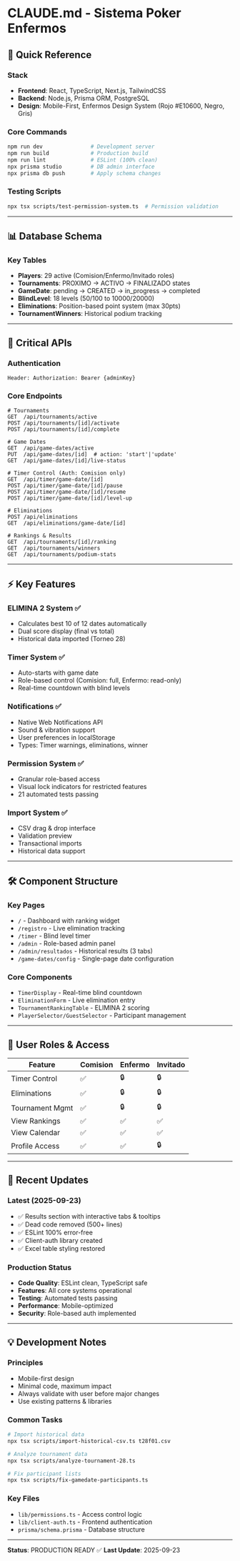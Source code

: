 # CLAUDE.md - Sistema Poker Enfermos

## 🚀 Quick Reference

### Stack
- **Frontend**: React, TypeScript, Next.js, TailwindCSS
- **Backend**: Node.js, Prisma ORM, PostgreSQL
- **Design**: Mobile-First, Enfermos Design System (Rojo #E10600, Negro, Gris)

### Core Commands
```bash
npm run dev               # Development server
npm run build             # Production build
npm run lint              # ESLint (100% clean)
npx prisma studio         # DB admin interface
npx prisma db push        # Apply schema changes
```

### Testing Scripts
```bash
npx tsx scripts/test-permission-system.ts  # Permission validation
```

---

## 📊 Database Schema

### Key Tables
- **Players**: 29 active (Comision/Enfermo/Invitado roles)
- **Tournaments**: PROXIMO → ACTIVO → FINALIZADO states
- **GameDate**: pending → CREATED → in_progress → completed
- **BlindLevel**: 18 levels (50/100 to 10000/20000)
- **Eliminations**: Position-based point system (max 30pts)
- **TournamentWinners**: Historical podium tracking

---

## 🔑 Critical APIs

### Authentication
```
Header: Authorization: Bearer {adminKey}
```

### Core Endpoints
```
# Tournaments
GET  /api/tournaments/active
POST /api/tournaments/[id]/activate
POST /api/tournaments/[id]/complete

# Game Dates  
GET  /api/game-dates/active
PUT  /api/game-dates/[id]  # action: 'start'|'update'
GET  /api/game-dates/[id]/live-status

# Timer Control (Auth: Comision only)
GET  /api/timer/game-date/[id]
POST /api/timer/game-date/[id]/pause
POST /api/timer/game-date/[id]/resume
POST /api/timer/game-date/[id]/level-up

# Eliminations
POST /api/eliminations
GET  /api/eliminations/game-date/[id]

# Rankings & Results
GET  /api/tournaments/[id]/ranking
GET  /api/tournaments/winners
GET  /api/tournaments/podium-stats
```

---

## ⚡ Key Features

### ELIMINA 2 System ✅
- Calculates best 10 of 12 dates automatically
- Dual score display (final vs total)
- Historical data imported (Torneo 28)

### Timer System ✅
- Auto-starts with game date
- Role-based control (Comision: full, Enfermo: read-only)
- Real-time countdown with blind levels

### Notifications ✅
- Native Web Notifications API
- Sound & vibration support
- User preferences in localStorage
- Types: Timer warnings, eliminations, winner

### Permission System ✅
- Granular role-based access
- Visual lock indicators for restricted features
- 21 automated tests passing

### Import System ✅
- CSV drag & drop interface
- Validation preview
- Transactional imports
- Historical data support

---

## 🛠️ Component Structure

### Key Pages
- `/` - Dashboard with ranking widget
- `/registro` - Live elimination tracking
- `/timer` - Blind level timer
- `/admin` - Role-based admin panel
- `/admin/resultados` - Historical results (3 tabs)
- `/game-dates/config` - Single-page date configuration

### Core Components
- `TimerDisplay` - Real-time blind countdown
- `EliminationForm` - Live elimination entry
- `TournamentRankingTable` - ELIMINA 2 scoring
- `PlayerSelector/GuestSelector` - Participant management

---

## 📱 User Roles & Access

| Feature | Comision | Enfermo | Invitado |
|---------|----------|---------|----------|
| Timer Control | ✅ | 🔒 | 🔒 |
| Eliminations | ✅ | 🔒 | 🔒 |
| Tournament Mgmt | ✅ | 🔒 | 🔒 |
| View Rankings | ✅ | ✅ | ✅ |
| View Calendar | ✅ | ✅ | ✅ |
| Profile Access | ✅ | ✅ | 🔒 |

---

## 🚨 Recent Updates

### Latest (2025-09-23)
- ✅ Results section with interactive tabs & tooltips
- ✅ Dead code removed (500+ lines)
- ✅ ESLint 100% error-free
- ✅ Client-auth library created
- ✅ Excel table styling restored

### Production Status
- **Code Quality**: ESLint clean, TypeScript safe
- **Features**: All core systems operational
- **Testing**: Automated tests passing
- **Performance**: Mobile-optimized
- **Security**: Role-based auth implemented

---

## 💡 Development Notes

### Principles
- Mobile-first design
- Minimal code, maximum impact
- Always validate with user before major changes
- Use existing patterns & libraries

### Common Tasks
```bash
# Import historical data
npx tsx scripts/import-historical-csv.ts t28f01.csv

# Analyze tournament data
npx tsx scripts/analyze-tournament-28.ts

# Fix participant lists
npx tsx scripts/fix-gamedate-participants.ts
```

### Key Files
- `lib/permissions.ts` - Access control logic
- `lib/client-auth.ts` - Frontend authentication
- `prisma/schema.prisma` - Database structure

---

**Status**: PRODUCTION READY ✅
**Last Update**: 2025-09-23